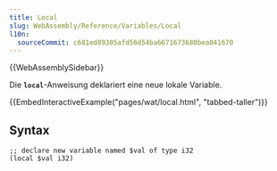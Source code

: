 ```yaml
---
title: Local
slug: WebAssembly/Reference/Variables/Local
l10n:
  sourceCommit: c681ed89305afd56d54ba6671673680bea041670
---
```


{{WebAssemblySidebar}}

Die **`local`**-Anweisung deklariert eine neue lokale Variable.

{{EmbedInteractiveExample("pages/wat/local.html", "tabbed-taller")}}

## Syntax

```wasm
;; declare new variable named $val of type i32
(local $val i32)
```
